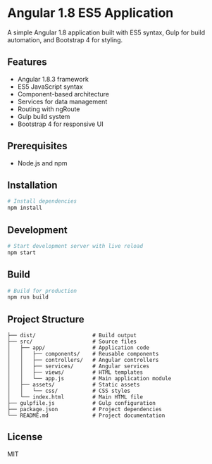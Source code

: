 # Angular 1.8 ES5 Application

A simple Angular 1.8 application built with ES5 syntax, Gulp for build automation, and Bootstrap 4 for styling.

## Features

- Angular 1.8.3 framework
- ES5 JavaScript syntax
- Component-based architecture
- Services for data management
- Routing with ngRoute
- Gulp build system
- Bootstrap 4 for responsive UI

## Prerequisites

- Node.js and npm

## Installation

```bash
# Install dependencies
npm install
```

## Development

```bash
# Start development server with live reload
npm start
```

## Build

```bash
# Build for production
npm run build
```

## Project Structure

```
├── dist/                  # Build output
├── src/                   # Source files
│   ├── app/               # Application code
│   │   ├── components/    # Reusable components
│   │   ├── controllers/   # Angular controllers
│   │   ├── services/      # Angular services
│   │   ├── views/         # HTML templates
│   │   └── app.js         # Main application module
│   ├── assets/            # Static assets
│   │   └── css/           # CSS styles
│   └── index.html         # Main HTML file
├── gulpfile.js            # Gulp configuration
├── package.json           # Project dependencies
└── README.md              # Project documentation
```

## License

MIT
